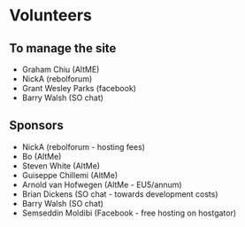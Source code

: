 # Volunteers

## To manage the site

- Graham Chiu (AltME)
- NickA (rebolforum)
- Grant Wesley Parks (facebook)
- Barry Walsh (SO chat)

## Sponsors

- NickA (rebolforum - hosting fees)
- Bo (AltMe)
- Steven White (AltMe)
- Guiseppe Chillemi (AltMe)
- Arnold van Hofwegen (AltMe - EU5/annum)
- Brian Dickens (SO chat - towards development costs)
- Barry Walsh (SO chat)
- Semseddin Moldibi (Facebook - free hosting on hostgator)

